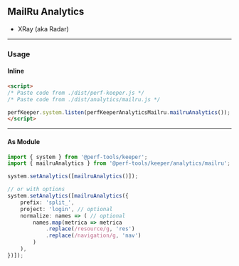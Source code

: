 MailRu Analytics
----------------
- XRay (aka Radar)

---

### Usage

#### Inline

```html
<script>
/* Paste code from ./dist/perf-keeper.js */
/* Paste code from ./dist/analytics/mailru.js */

perfKeeper.system.listen(perfKeeperAnalyticsMailru.mailruAnalytics());
</script>
```

---

#### As Module

```ts
import { system } from '@perf-tools/keeper';
import { mailruAnalytics } from '@perf-tools/keeper/analytics/mailru';

system.setAnalytics([mailruAnalytics()]);

// or with options
system.setAnalytics([mailruAnalytics({
	prefix: 'split_',
	project: 'login', // optional
	normalize: names => ( // optional
		names.map(metrica => metrica
			.replace(/resource/g, 'res')
			.replace(/navigation/g, 'nav')
		)
	),
})]);
```
